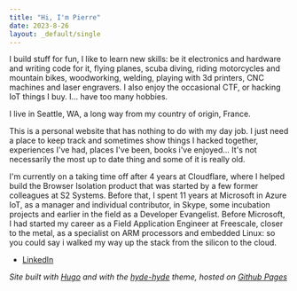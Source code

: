 ```yaml
---
title: "Hi, I'm Pierre"
date: 2023-8-26
layout: _default/single
---
```


I build stuff for fun, I like to learn new skills: be it electronics and hardware and writing code for it, flying planes, scuba diving, riding motorcycles and mountain bikes, woodworking, welding, playing with 3d printers, CNC machines and laser engravers. I also enjoy the occasional CTF, or hacking IoT things I buy. I... have too many hobbies.

I live in Seattle, WA, a long way from my country of origin, France.

This is a personal website that has nothing to do with my day job. I just need a place to keep track and sometimes show things I hacked together, experiences I've had, places I've been, books i've enjoyed... It's not necessarily the most up to date thing and some of it is really old.

I'm currently on a taking time off after 4 years at Cloudflare, where I helped build the Browser Isolation product that was started by a few former colleagues at S2 Systems. Before that, I spent 11 years at Microsoft in Azure IoT, as a manager and individual contributor, in Skype, some incubation projects and earlier in the field as a Developer Evangelist. Before Microsoft, I had started my career as a Field Application Engineer at Freescale, closer to the metal, as a specialist on ARM processors and embedded Linux: so you could say i walked my way up the stack from the silicon to the cloud.

* [LinkedIn](www.linkedin.com/in/pierrecauchois/)

_Site built with [Hugo](https://gohugo.io/) and with the [hyde-hyde](https://themes.gohugo.io/hyde-hyde/) theme, hosted on [Github Pages](https://pages.github.com/)_